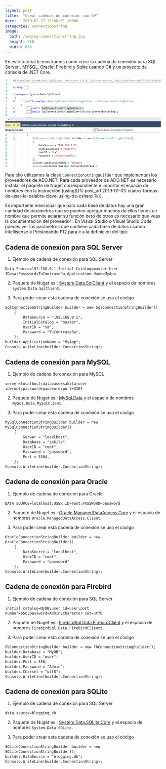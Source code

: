 ```yaml
---
layout: post
title:  "Crear cadenas de conexión con C#"
date:   2019-02-27 12:00:01 +0000
categories: connectionstring
image:
  path: /img/og-connectionstring.jpg
  height: 358
  width: 683
---
```


En este tutorial te mostramos como crear la cadena de conexión para SQL Server , MYSQL, Oracle, Firebird y Sqlite usando C# y un proyecto de consola de .NET Core.

![Script Tag Helper](/img/connectionstring.PNG)

Para ello utilizamos la clase `ConnectionStringBuilder` que implementan los proveedores de ADO.NET. Para cada proveedor de ADO.NET es necesario instalar el paquete de Nuget correspondiente e importar el espacio de nombres con la instrucción [using]({% post_url 2019-01-03-cuatro-formas-de-usar-la-palabra-clave-using-de-csharp %}).

Es importante mencionar que para cada base de datos hay una gran cantidad de parámetros que se pueden agregar muchos de ellos tienes un nombre que permite aclarar su función pero de otros es necesario que veas la documentación del proveedor . En Visual Studio o Visual Studio Code puedes ver los parámetros que contiene cada base de datos usando Intellisense o Presionando F12 para ir a la definición del tipo.

## Cadena de conexión para SQL Server

1. Ejemplo de cadena de conexión para SQL Server

```
Data Source=192.168.0.1;Initial Catalog=master;User ID=sa;Password=TuContraseña;Application Name=MyApp
```

2. Paquete de Nuget es : [System.Data.SqlClient](https://www.nuget.org/packages/System.Data.SqlClient/) y el espacio de nombres `System.Data.SqlClient`.

3. Para poder crear esta cadena de conexión se uso el código

```
SqlConnectionStringBuilder builder = new SqlConnectionStringBuilder()
    {
        DataSource = "192.168.0.1",
        InitialCatalog = "master",
        UserID = "sa",
        Password = "TuContraseña",
    };
builder.ApplicationName = "MyApp";
Console.WriteLine(builder.ConnectionString);
```

## Cadena de conexión para MySQL

1. Ejemplo de cadena de conexión para MySQL

```
server=localhost;database=sakila;user id=root;password=password;port=3304
```

2. Paquete de Nuget es : [MySql.Data](https://www.nuget.org/packages/MySql.Data/) y el espacio de nombres `MySql.Data.MySqlClient`.

3. Para poder crear esta cadena de conexión se uso el código

```
MySqlConnectionStringBuilder builder = new MySqlConnectionStringBuilder()
    {
        Server = "localhost",
        Database = "sakila",
        UserID = "root",
        Password = "password",
        Port = 3304,
    };
Console.WriteLine(builder.ConnectionString);
```

## Cadena de conexión para Oracle

1. Ejemplo de cadena de conexión para Oracle

```
DATA SOURCE=localhost;USER ID=root;PASSWORD=password
```

2. Paquete de Nuget es : [Oracle.ManagedDataAccess.Core](https://www.nuget.org/packages/Oracle.ManagedDataAccess.Core/) y el espacio de nombres `Oracle.ManagedDataAccess.Client`.

3. Para poder crear esta cadena de conexión se uso el código

```
OracleConnectionStringBuilder builder = new OracleConnectionStringBuilder()
    {
        DataSource = "localhost",
        UserID = "root",
        Password = "password"
    };
Console.WriteLine(builder.ConnectionString);
```

## Cadena de conexión para Firebird

1. Ejemplo de cadena de conexión para SQL Server

```
initial catalog=MyDB;user id=user;port number=556;password=Admin;character set=utf8
```

2. Paquete de Nuget es : [FirebirdSql.Data.FirebirdClient](https://www.nuget.org/packages/FirebirdSql.Data.FirebirdClient/) y el espacio de nombres `FirebirdSql.Data.FirebirdClientt`.

3. Para poder crear esta cadena de conexión se uso el código

```
FbConnectionStringBuilder builder = new FbConnectionStringBuilder();
builder.Database = "MyDB";
builder.UserID = "user";
builder.Port = 556;
builder.Password = "Admin";
builder.Charset = "utf8";
Console.WriteLine(builder.ConnectionString);
```


## Cadena de conexión para SQLite

1. Ejemplo de cadena de conexión para SQL Server

```
data source=blogging.db
```

2. Paquete de Nuget es : [System.Data.SQLite.Core](https://www.nuget.org/packages/System.Data.SQLite.Core/) y el espacio de nombres `System.Data.SQLite`.

3. Para poder crear esta cadena de conexión se uso el código

```
SQLiteConnectionStringBuilder builder = new SQLiteConnectionStringBuilder();
builder.DataSource = "blogging.db";
Console.WriteLine(builder.ConnectionString);
```
